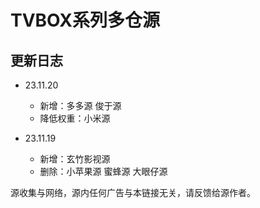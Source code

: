 # TVBOX系列多仓源

## 更新日志
- 23.11.20
  - 新增：多多源 俊于源
  - 降低权重：小米源

- 23.11.19 
  - 新增：玄竹影视源
  - 删除：小苹果源 蜜蜂源 大眼仔源 

源收集与网络，源内任何广告与本链接无关，请反馈给源作者。

